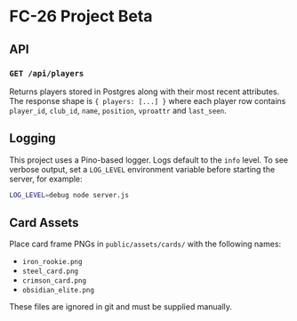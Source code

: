 # FC-26 Project Beta

## API

### `GET /api/players`

Returns players stored in Postgres along with their most recent attributes.
The response shape is `{ players: [...] }` where each player row contains
`player_id`, `club_id`, `name`, `position`, `vproattr` and `last_seen`.

## Logging

This project uses a Pino-based logger. Logs default to the `info` level. To see
verbose output, set a `LOG_LEVEL` environment variable before starting the
server, for example:

```bash
LOG_LEVEL=debug node server.js
```

## Card Assets

Place card frame PNGs in `public/assets/cards/` with the following names:
- `iron_rookie.png`
- `steel_card.png`
- `crimson_card.png`
- `obsidian_elite.png`

These files are ignored in git and must be supplied manually.
